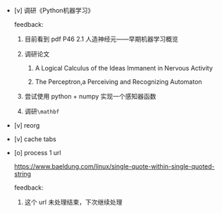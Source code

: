 * [v] 调研《Python机器学习》

    feedback:

    1. 目前看到 pdf P46 2.1 人造神经元——早期机器学习概览

    2. 调研论文

        1. A Logical Calculus of the Ideas Immanent in Nervous Activity

        2. The Perceptron,a Perceiving and Recognizing Automaton

    3. 尝试使用 python + numpy 实现一个感知器函数

    4. 调研`\mathbf`

* [v] reorg

* [v] cache tabs

* [o] process 1 url

    <https://www.baeldung.com/linux/single-quote-within-single-quoted-string>

    feedback:

    1. 这个 url 未处理结束，下次继续处理
